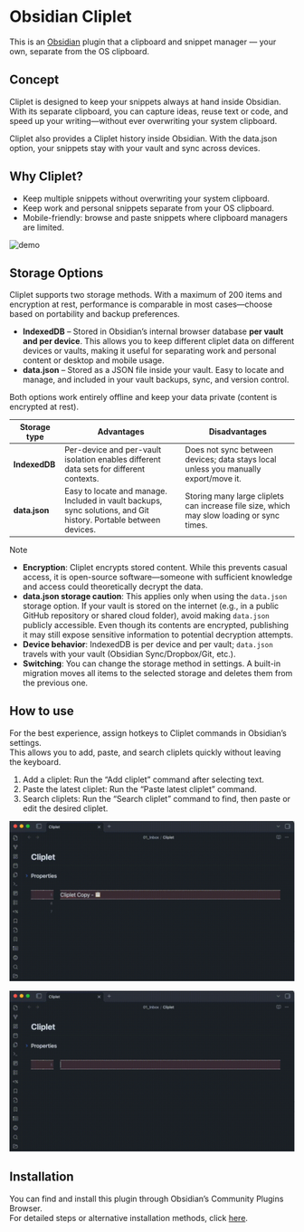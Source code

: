 # Obsidian Cliplet

This is an [Obsidian](https://obsidian.md/) plugin that a clipboard and snippet manager — your own, separate from the OS clipboard.

## Concept

Cliplet is designed to keep your snippets always at hand inside Obsidian. With its separate clipboard, you can capture ideas, reuse text or code, and speed up your writing—without ever overwriting your system clipboard.

Cliplet also provides a Cliplet history inside Obsidian. With the data.json option, your snippets stay with your vault and sync across devices.

## Why Cliplet?

- Keep multiple snippets without overwriting your system clipboard.
- Keep work and personal snippets separate from your OS clipboard.
- Mobile-friendly: browse and paste snippets where clipboard managers are limited.

![demo](https://raw.githubusercontent.com/namikaze-40p/obsidian-cliplet/main/demo/diff-to-os.gif)

## Storage Options

Cliplet supports two storage methods. With a maximum of 200 items and encryption at rest, performance is comparable in most cases—choose based on portability and backup preferences.

- **IndexedDB** – Stored in Obsidian’s internal browser database **per vault and per device**. This allows you to keep different cliplet data on different devices or vaults, making it useful for separating work and personal content or desktop and mobile usage.
- **data.json** – Stored as a JSON file inside your vault. Easy to locate and manage, and included in your vault backups, sync, and version control.

Both options work entirely offline and keep your data private (content is encrypted at rest).

| Storage type  | Advantages                                                                                                       | Disadvantages                                                                             |
| ------------- | ---------------------------------------------------------------------------------------------------------------- | ----------------------------------------------------------------------------------------- |
| **IndexedDB** | Per-device and per-vault isolation enables different data sets for different contexts.                           | Does not sync between devices; data stays local unless you manually export/move it.       |
| **data.json** | Easy to locate and manage. Included in vault backups, sync solutions, and Git history. Portable between devices. | Storing many large cliplets can increase file size, which may slow loading or sync times. |

> [!NOTE]
>
> - **Encryption**: Cliplet encrypts stored content. While this prevents casual access, it is open-source software—someone with sufficient knowledge and access could theoretically decrypt the data.
> - **data.json storage caution**: This applies only when using the `data.json` storage option. If your vault is stored on the internet (e.g., in a public GitHub repository or shared cloud folder), avoid making `data.json` publicly accessible. Even though its contents are encrypted, publishing it may still expose sensitive information to potential decryption attempts.
> - **Device behavior**: IndexedDB is per device and per vault; `data.json` travels with your vault (Obsidian Sync/Dropbox/Git, etc.).
> - **Switching**: You can change the storage method in settings. A built-in migration moves all items to the selected storage and deletes them from the previous one.

## How to use

For the best experience, assign hotkeys to Cliplet commands in Obsidian’s settings.  
This allows you to add, paste, and search cliplets quickly without leaving the keyboard.

1. Add a cliplet: Run the “Add cliplet” command after selecting text.
1. Paste the latest cliplet: Run the “Paste latest cliplet” command.
1. Search cliplets: Run the “Search cliplet” command to find, then paste or edit the desired cliplet.

![demo](https://raw.githubusercontent.com/namikaze-40p/obsidian-cliplet/main/demo/add-and-paste.gif)

![demo](https://raw.githubusercontent.com/namikaze-40p/obsidian-cliplet/main/demo/search.gif)

## Installation

You can find and install this plugin through Obsidian’s Community Plugins Browser.  
For detailed steps or alternative installation methods, click [here](https://github.com/namikaze-40p/obsidian-cliplet/blob/main/docs/installation.md).
